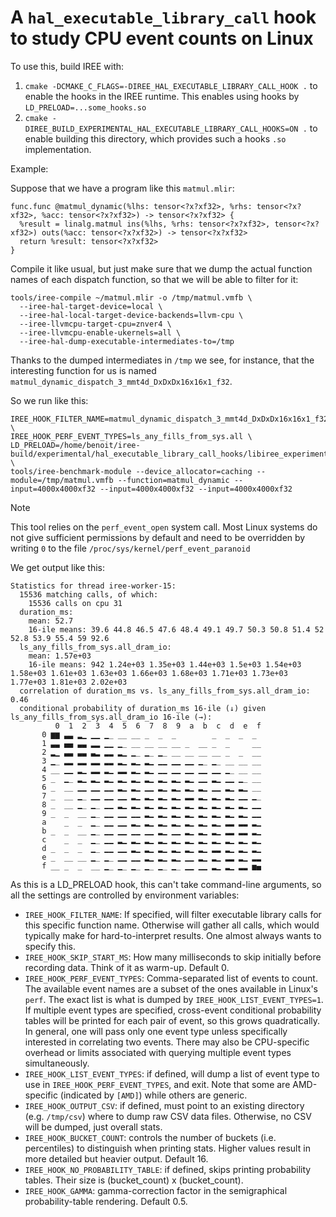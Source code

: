 # A `hal_executable_library_call` hook to study CPU event counts on Linux

To use this, build IREE with:

1. `cmake -DCMAKE_C_FLAGS=-DIREE_HAL_EXECUTABLE_LIBRARY_CALL_HOOK .` to enable the hooks in the IREE runtime. This enables using hooks by `LD_PRELOAD=...some_hooks.so`
2. `cmake -DIREE_BUILD_EXPERIMENTAL_HAL_EXECUTABLE_LIBRARY_CALL_HOOKS=ON .` to enable building this directory, which provides such a hooks `.so` implementation.

Example:

Suppose that we have a program like this `matmul.mlir`:

```mlir
func.func @matmul_dynamic(%lhs: tensor<?x?xf32>, %rhs: tensor<?x?xf32>, %acc: tensor<?x?xf32>) -> tensor<?x?xf32> {
  %result = linalg.matmul ins(%lhs, %rhs: tensor<?x?xf32>, tensor<?x?xf32>) outs(%acc: tensor<?x?xf32>) -> tensor<?x?xf32>
  return %result: tensor<?x?xf32>
}
```

Compile it like usual, but just make sure that we dump the actual function names of each dispatch function, so that we will be able to filter for it:

```
tools/iree-compile ~/matmul.mlir -o /tmp/matmul.vmfb \
  --iree-hal-target-device=local \
  --iree-hal-local-target-device-backends=llvm-cpu \
  --iree-llvmcpu-target-cpu=znver4 \
  --iree-llvmcpu-enable-ukernels=all \
  --iree-hal-dump-executable-intermediates-to=/tmp
```

Thanks to the dumped intermediates in `/tmp` we see, for instance, that the interesting function for us is named `matmul_dynamic_dispatch_3_mmt4d_DxDxDx16x16x1_f32`.

So we run like this:

```
IREE_HOOK_FILTER_NAME=matmul_dynamic_dispatch_3_mmt4d_DxDxDx16x16x1_f32 \
IREE_HOOK_PERF_EVENT_TYPES=ls_any_fills_from_sys.all \
LD_PRELOAD=/home/benoit/iree-build/experimental/hal_executable_library_call_hooks/libiree_experimental_hal_executable_library_call_hooks_hook_cpu_events_linux.so \
tools/iree-benchmark-module --device_allocator=caching --module=/tmp/matmul.vmfb --function=matmul_dynamic --input=4000x4000xf32 --input=4000x4000xf32 --input=4000x4000xf32
```

> [!NOTE]
> This tool relies on the `perf_event_open` system call. Most Linux systems do not give sufficient permissions by default and need to be overridden by writing `0` to the file `/proc/sys/kernel/perf_event_paranoid`

We get output like this:

```
Statistics for thread iree-worker-15:
  15536 matching calls, of which:
    15536 calls on cpu 31
  duration_ms:
    mean: 52.7
    16-ile means: 39.6 44.8 46.5 47.6 48.4 49.1 49.7 50.3 50.8 51.4 52 52.8 53.9 55.4 59 92.6
  ls_any_fills_from_sys.all_dram_io:
    mean: 1.57e+03
    16-ile means: 942 1.24e+03 1.35e+03 1.44e+03 1.5e+03 1.54e+03 1.58e+03 1.61e+03 1.63e+03 1.66e+03 1.68e+03 1.71e+03 1.73e+03 1.77e+03 1.81e+03 2.02e+03
  correlation of duration_ms vs. ls_any_fills_from_sys.all_dram_io: 0.46
  conditional probability of duration_ms 16-ile (↓) given ls_any_fills_from_sys.all_dram_io 16-ile (→):
          0  1  2  3  4  5  6  7  8  9  a  b  c  d  e  f
       0 ▆▆ ▃▃ ▂▁ ▁▁ ▁_ __ __ _  _  _        _  _  _  _
       1 ▃▃ ▄▄ ▃▃ ▂▂ ▁▁ ▁_ __ __ __ __ _  __ _  _     __
       2 ▂▁ ▃▃ ▃▃ ▃▂ ▂▂ ▂▁ ▁_ ▁_ ▁_ __ __ __ __ _  _  __
       3 ▁_ ▂▂ ▂▂ ▂▂ ▂▂ ▂▁ ▂▁ ▂▁ ▁▁ ▁▁ ▁▁ ▁_ ▁_ __ __ __
       4 __ ▁▁ ▂▁ ▂▂ ▂▁ ▂▂ ▂▁ ▂▁ ▁▁ ▁▁ ▁▁ ▁▁ ▁▁ ▁_ __ __
       5 _  ▁_ ▂▁ ▂▁ ▂▁ ▂▁ ▂▁ ▂▁ ▂▁ ▂▁ ▂▁ ▁▁ ▂▁ ▁▁ ▁_ __
       6 _  __ ▁▁ ▁▁ ▁▁ ▂▁ ▂▁ ▁▁ ▂▁ ▂▁ ▂▁ ▂▁ ▁▁ ▂▁ ▂▁ __
       7 _  __ ▁_ ▁▁ ▁▁ ▁▁ ▂▁ ▂▁ ▂▁ ▂▁ ▂▂ ▂▁ ▂▁ ▂▁ ▁▁ ▁_
       8 _  __ ▁_ ▁_ ▁▁ ▂▁ ▂▁ ▂▁ ▂▁ ▂▁ ▂▁ ▂▁ ▂▁ ▂▁ ▂▁ ▁▁
       9 _  _  __ ▁_ ▁▁ ▁▁ ▁▁ ▂▁ ▂▁ ▂▁ ▂▁ ▂▁ ▂▁ ▂▁ ▂▁ ▁▁
       a    _  _  ▁_ ▁▁ ▁▁ ▂▁ ▂▁ ▂▁ ▂▁ ▂▁ ▂▁ ▂▁ ▂▂ ▂▂ ▂▁
       b _  _  __ ▁_ ▁▁ ▁▁ ▁▁ ▁▁ ▂▁ ▁▁ ▂▁ ▂▁ ▂▁ ▂▂ ▂▂ ▂▁
       c    _  _  ▁_ ▁▁ ▂▁ ▂▁ ▂▁ ▂▁ ▂▁ ▂▁ ▂▁ ▂▁ ▂▁ ▂▁ ▂▁
       d _  _  _  ▁_ ▁▁ ▁▁ ▂▁ ▂▁ ▂▁ ▂▁ ▂▁ ▂▁ ▂▂ ▂▁ ▂▁ ▂▁
       e _  __ __ ▁_ ▁_ ▁▁ ▁▁ ▂▁ ▂▁ ▂▁ ▁▁ ▂▁ ▂▁ ▂▂ ▂▁ ▂▂
       f __ _  _  __ ▁_ ▁_ ▁_ ▁_ ▁_ ▁_ ▁▁ ▁▁ ▂▁ ▂▁ ▂▂ ▅▄
```

As this is a LD_PRELOAD hook, this can't take command-line arguments, so all the settings are controlled by environment variables:

* `IREE_HOOK_FILTER_NAME`: If specified, will filter executable library calls for this specific function name. Otherwise will gather all calls, which would typically make for hard-to-interpret results. One almost always wants to specify this.
* `IREE_HOOK_SKIP_START_MS`: How many milliseconds to skip initially before recording data. Think of it as warm-up. Default 0.
* `IREE_HOOK_PERF_EVENT_TYPES`: Comma-separated list of events to count. The available event names are a subset of the ones available in Linux's `perf`. The exact list is what is dumped by `IREE_HOOK_LIST_EVENT_TYPES=1`. If multiple event types are specified, cross-event conditional probability tables will be printed for each pair of event, so this grows quadratically. In general, one will pass only one event type unless specifically interested in correlating two events. There may also be CPU-specific overhead or limits associated with querying multiple event types simultaneously.
* `IREE_HOOK_LIST_EVENT_TYPES`: if defined, will dump a list of event type to use in `IREE_HOOK_PERF_EVENT_TYPES`, and exit. Note that some are AMD-specific (indicated by `[AMD]`) while others are generic.
* `IREE_HOOK_OUTPUT_CSV`: if defined, must point to an existing directory (e.g. `/tmp/csv`) where to dump raw CSV data files. Otherwise, no CSV will be dumped, just overall stats.
* `IREE_HOOK_BUCKET_COUNT`: controls the number of buckets (i.e. percentiles) to distinguish when printing stats. Higher values result in more detailed but heavier output. Default 16.
* `IREE_HOOK_NO_PROBABILITY_TABLE`: if defined, skips printing probability tables. Their size is (bucket_count) x (bucket_count).
* `IREE_HOOK_GAMMA`: gamma-correction factor in the semigraphical probability-table rendering. Default 0.5.
